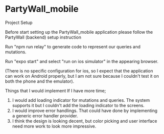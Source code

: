 # PartyWall_mobile


Project Setup

Before start setting up the PartyWall_mobile application please follow the PartyWall (backend) setup instruction 

Run "npm run relay" to generate code to represent our queries and mutations.

Run "expo start" and select "run on ios simulator" in the appearing browser.

(There is no specific configuration for ios, so I expect that the application can work on Android properly,
but I am not sure because I couldn't test it on both the phone and the emulator).

Things that I would implement If I have more time;

1) I would add loading indicator for mutations and queries. The system supports it but I couldn't add the loading indicator to the screens.
2) I would improve error handlings. That could have done by implementing a generic error handler provider.
3) I think the design is looking decent, but color picking and user interface need more work to look more impressive.
